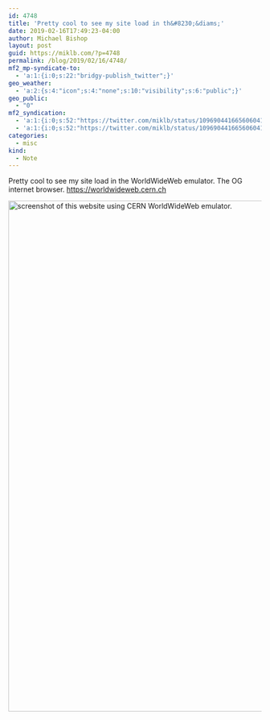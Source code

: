 ```yaml
---
id: 4748
title: 'Pretty cool to see my site load in th&#8230;&diams;'
date: 2019-02-16T17:49:23-04:00
author: Michael Bishop
layout: post
guid: https://miklb.com/?p=4748
permalink: /blog/2019/02/16/4748/
mf2_mp-syndicate-to:
  - 'a:1:{i:0;s:22:"bridgy-publish_twitter";}'
geo_weather:
  - 'a:2:{s:4:"icon";s:4:"none";s:10:"visibility";s:6:"public";}'
geo_public:
  - "0"
mf2_syndication:
  - 'a:1:{i:0;s:52:"https://twitter.com/miklb/status/1096904416656060416";}'
  - 'a:1:{i:0;s:52:"https://twitter.com/miklb/status/1096904416656060416";}'
categories:
  - misc
kind:
  - Note
---
```

Pretty cool to see my site load in the WorldWideWeb emulator. The OG internet browser. <https://worldwideweb.cern.ch>

<img src="https://cdn.miklb.com/WorldWideWeb_2019-02-16_17-45-22.png" width="602" height="1015" alt="screenshot of this website using CERN WorldWideWeb emulator." class="u-photo alignnone size-large" />